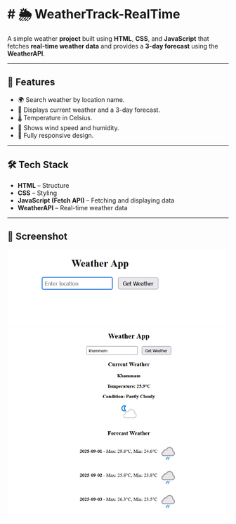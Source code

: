 # # 🌦 WeatherTrack-RealTime


A simple weather **project** built using **HTML**, **CSS**, and **JavaScript** that fetches **real-time weather data** and provides a **3-day forecast** using the **WeatherAPI**.


---


## 🚀 Features
- 🌍 Search weather by location name.
- 📅 Displays current weather and a 3-day forecast.
- 🌡 Temperature in Celsius.
- 💨 Shows wind speed and humidity.
- 📱 Fully responsive design.

---

## 🛠 Tech Stack
- **HTML** – Structure
- **CSS** – Styling
- **JavaScript (Fetch API)** – Fetching and displaying data
- **WeatherAPI** – Real-time weather data

---

## 📸 Screenshot
![alt text](<Screenshot1.png>)
![alt text](<Screenshot2.png>)
